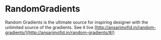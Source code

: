 # RandomGradients
Random Gradients is the ultimate source for inspiring designer with the unlimited source of the gradients.
See it live [http://ansarimofid.in/random-gradients/](http://ansarimofid.in/random-gradients/#/)

